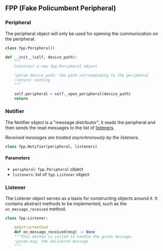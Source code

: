 ## FPP (Fake Policumbent Peripheral)

### Peripheral

The peripheral object will only be used for opening the communication on the
peripheral.

```python
class fpp.Peripheral()

def __init__(self, device_path):
    """
    Construct a new fpp.Peripheral object

    :param device_path: the path corresponding to the peripheral
    :return: nothing
    """

    self.peripheral = self._open_peripheral(device_path)
    return
```

### Notifier

The Notifier object is a "message distributor", it reads the peripheral and then
sends the read messages to the list of [listeners](#listener).

_Received messages are treated asynchronously by the listeners._

```python
class fpp.Notifier(peripheral, listeners)
```

#### Parameters

- `peripheral`: `fpp.Peripheral` object
- `listeners`: list of `fpp.Listener` object

### Listener

The Listener object serves as a basis for constructing objects around it. It
contains abstract methods to be implemented, such as the `on_message_received`
method.

```python
class fpp.Listener:

    @abstractmethod
    def on_message_received(msg) -> None
    """This method is called to handle the given message.
    :param msg: the delivered message
    """
```